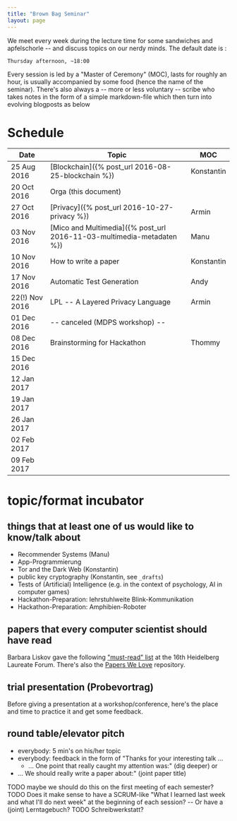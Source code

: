 ```yaml
---
title: "Brown Bag Seminar"
layout: page
---
```


We meet every week during the lecture time for some sandwiches and
apfelschorle -- and discuss topics on our nerdy minds. The default
date is :

    Thursday afternoon, ~18:00

Every session is led by a "Master of Ceremony" (MOC), lasts for
roughly an hour, is usually accompanied by some food (hence the name
of the seminar). There's also always a -- more or less voluntary --
scribe who takes notes in the form of a simple markdown-file which
then turn into evolving blogposts as below

# Schedule

| Date           | Topic                                                                 | MOC        |
| ---------      | -----                                                                 | ---        |
| 25 Aug 2016    | [Blockchain]({% post_url 2016-08-25-blockchain %})                    | Konstantin |
| 20 Oct 2016    | Orga (this document)                                                  |            |
| 27 Oct 2016    | [Privacy]({% post_url 2016-10-27-privacy %})                          | Armin      |
| 03 Nov 2016    | [Mico and Multimedia]({% post_url 2016-11-03-multimedia-metadaten %}) | Manu       |
| 10 Nov 2016    | How to write a paper                                                  | Konstantin |
| 17 Nov 2016    | Automatic Test Generation                                             | Andy       |
| 22(!) Nov 2016 | LPL -- A Layered Privacy Language                                     | Armin      |
| 01 Dec 2016    | -- canceled (MDPS workshop) --                                        |            |
| 08 Dec 2016    | Brainstorming for Hackathon | Thommy       |
| 15 Dec 2016    |                                                                       |            |
| 12 Jan 2017    |                                                                       |            |
| 19 Jan 2017    |                                                                       |            |
| 26 Jan 2017    |                                                                       |            |
| 02 Feb 2017    |                                                                       |            |
| 09 Feb 2017    |                                                                       |            |

# topic/format incubator

## things that at least one of us would like to know/talk about

- Recommender Systems (Manu)
- App-Programmierung
- Tor and the Dark Web (Konstantin)
- public key cryptography (Konstantin, see `_drafts`)
- Tests of (Artificial) Intelligence (e.g. in the context of
  psychology, AI in computer games)
- Hackathon-Preparation: lehrstuhlweite Blink-Kommunikation
- Hackathon-Preparation: Amphibien-Roboter

## papers that every computer scientist should have read

Barbara Liskov gave the following ["must-read" list](http://jpirker.com/hlf16-liskovs-reading-list-for-computer-scientists/) at the 16th
Heidelberg Laureate Forum. There's also the
[Papers We Love](http://paperswelove.org/) repository.

## trial presentation (Probevortrag)

Before giving a presentation at a workshop/conference, here's the
place and time to practice it and get some feedback.

## round table/elevator pitch

- everybody: 5 min's on his/her topic
- everybody: feedback in the form of "Thanks for your interesting
  talk ...
  - ... One point that really caught my attention was:" (dig deeper)
 or
 - ... We should really write a paper about:" (joint paper title)

 TODO maybe we should do this on the first meeting of each semester?
 TODO Does it make sense to have a SCRUM-like "What I learned last week
 and what I'll do next week" at the beginning of each session? -- Or
 have a (joint) Lerntagebuch?
 TODO Schreibwerkstatt?
